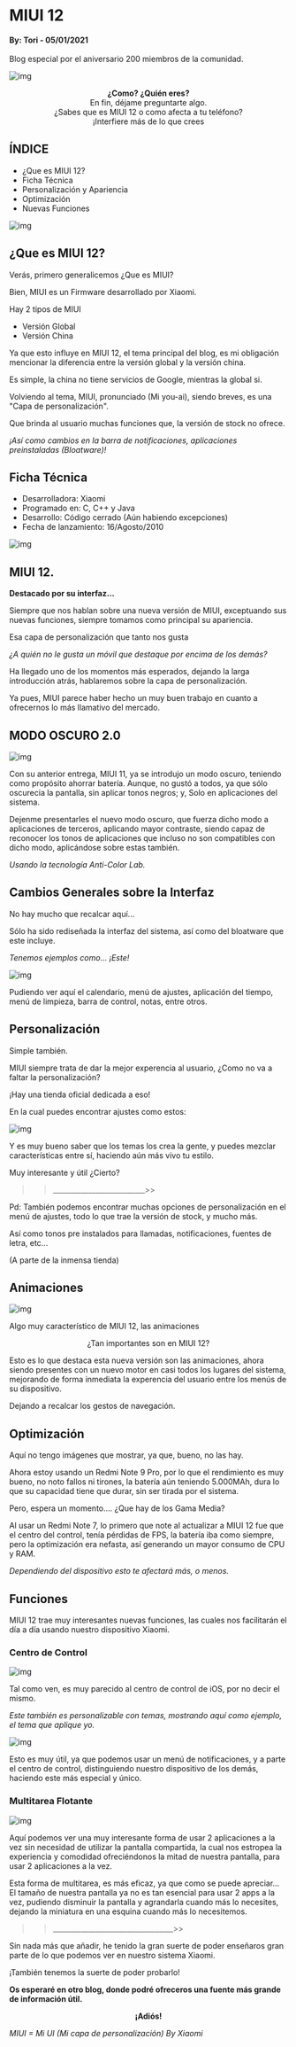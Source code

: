 # MIUI 12
<b>By: Tori - 05/01/2021</b>
<br>
<br>
Blog especial por el aniversario 200 miembros de la comunidad.

![img](media/c24.jpg)

<center><b>¿Como? ¿Quién eres?</b></center>

<center>En fin, déjame preguntarte algo.</center>

<center>¿Sabes que es MIUI 12 o como afecta a tu teléfono?</center>

<center>¡Interfiere más de lo que crees</center>

## ÍNDICE

- ¿Que es MIUI 12?
- Ficha Técnica
- Personalización y Apariencia
- Optimización
- Nuevas Funciones

![img](media/c25.jpg)

## ¿Que es MIUI 12?

Verás, primero generalicemos ¿Que es MIUI?

Bien, MIUI es un Firmware desarrollado por Xiaomi.

Hay 2 tipos de MIUI
- Versión Global
- Versión China

Ya que esto influye en MIUI 12, el tema principal del blog, es mi obligación mencionar la diferencia entre la versión global y la versión china.

Es simple, la china no tiene servicios de Google, mientras la global si.

Volviendo al tema, MIUI, pronunciado (Mi you-ai), siendo breves, es una "Capa de personalización".

Que brinda al usuario muchas funciones que, la versión de stock no ofrece.

*¡Así como cambios en la barra de notificaciones, aplicaciones preinstaladas (Bloatware)!*

## Ficha Técnica

- Desarrolladora: Xiaomi
- Programado en: C, C++ y Java
- Desarrollo: Código cerrado (Aún habiendo excepciones)
- Fecha de lanzamiento: 16/Agosto/2010

![img](media/c26.jpg)

## MIUI 12.

**Destacado por su interfaz…**

Siempre que nos hablan sobre una nueva versión de MIUI, exceptuando sus nuevas funciones, siempre tomamos como principal su apariencia.

Esa capa de personalización que tanto nos gusta

*¿A quién no le gusta un móvil que destaque por encima de los demás?*

Ha llegado uno de los momentos más esperados, dejando la larga introducción atrás, hablaremos sobre la capa de personalización.

Ya pues, MIUI parece haber hecho un muy buen trabajo en cuanto a ofrecernos lo más llamativo del mercado.

## MODO OSCURO 2.0

![img](media/c27.jpg)


Con su anterior entrega, MIUI 11, ya se introdujo un modo oscuro, teniendo como propósito ahorrar batería. Aunque, no gustó a todos, ya que sólo oscurecia la pantalla, sin aplicar tonos negros; y, Solo en aplicaciones del sistema.

Dejenme presentarles el nuevo modo oscuro, que fuerza dicho modo a aplicaciones de terceros, aplicando mayor contraste, siendo capaz de reconocer los tonos de aplicaciones que incluso no son compatibles con dicho modo, aplicándose sobre estas también.

*Usando la tecnología Anti-Color Lab.*

## Cambios Generales sobre la Interfaz

No hay mucho que recalcar aquí...

Sólo ha sido rediseñada la interfaz del sistema, así como del bloatware que este incluye.

*Tenemos ejemplos como... ¡Este!*

![img](media/c28.jpg)

Pudiendo ver aquí el calendario, menú de ajustes, aplicación del tiempo, menú de limpieza, barra de control, notas, entre otros.

## Personalización

Simple también.

MIUI siempre trata de dar la mejor experencia al usuario, ¿Como no va a faltar la personalización?

¡Hay una tienda oficial dedicada a eso!

En la cual puedes encontrar ajustes como estos:

![img](media/c29.jpg)

Y es muy bueno saber que los temas los crea la gente, y puedes mezclar características entre sí, haciendo aún más vivo tu estilo.

Muy interesante y útil ¿Cierto?

>>__________________________>>

Pd: También podemos encontrar muchas opciones de personalización en el menú de ajustes, todo lo que trae la versión de stock, y mucho más.

Así como tonos pre instalados para llamadas, notificaciones, fuentes de letra, etc...

(A parte de la inmensa tienda)

## Animaciones

![img](media/c30.gif)

Algo muy característico de MIUI 12, las animaciones

<center>¿Tan importantes son en MIUI 12?</center>

Esto es lo que destaca esta nueva versión son las animaciones, ahora siendo presentes con un nuevo motor en casi todos los lugares del sistema, mejorando de forma inmediata la experencia del usuario entre los menús de su dispositivo.

Dejando a recalcar los gestos de navegación.

## Optimización

Aquí no tengo imágenes que mostrar, ya que, bueno, no las hay.

Ahora estoy usando un Redmi Note 9 Pro, por lo que el rendimiento es muy bueno, no noto fallos ni tirones, la batería aún teniendo 5.000MAh, dura lo que su capacidad tiene que durar, sin ser tirada por el sistema.

Pero, espera un momento.... ¿Que hay de los Gama Media?

Al usar un Redmi Note 7, lo primero que note al actualizar a MIUI 12 fue que el centro del control, tenía pérdidas de FPS, la batería iba como siempre, pero la optimización era nefasta, así generando un mayor consumo de CPU y RAM.

*Dependiendo del dispositivo esto te afectará más, o menos.*

## Funciones

MIUI 12 trae muy interesantes nuevas funciones, las cuales nos facilitarán el día a día usando nuestro dispositivo Xiaomi.

### Centro de Control

![img](media/c31.jpg)

Tal como ven, es muy parecido al centro de control de iOS, por no decir el mismo.

*Este también es personalizable con temas, mostrando aquí como ejemplo, el tema que aplique yo.*

![img](media/c32.jpg)

Esto es muy útil, ya que podemos usar un menú de notificaciones, y a parte el centro de control, distinguiendo nuestro dispositivo de los demás, haciendo este más especial y único.

### Multitarea Flotante

![img](media/c33.gif)

Aquí podemos ver una muy interesante forma de usar 2 aplicaciones a la vez sin necesidad de utilizar la pantalla compartida, la cual nos estropea la experiencia y comodidad ofreciéndonos la mitad de nuestra pantalla, para usar 2 aplicaciones a la vez.

Esta forma de multitarea, es más eficaz, ya que como se puede apreciar... El tamaño de nuestra pantalla ya no es tan esencial para usar 2 apps a la vez, pudiendo disminuir la pantalla y agrandarla cuando más lo necesites, dejando la miniatura en una esquina cuando más lo necesitemos.

>>__________________________________>>

Sin nada más que añadir, he tenido la gran suerte de poder enseñaros gran parte de lo que podemos ver en nuestro sistema Xiaomi.

¡También tenemos la suerte de poder probarlo!

**Os esperaré en otro blog, donde podré ofreceros una fuente más grande de información útil.**

<center><b>¡Adiós!</b></center>

*MIUI = Mi UI (Mi capa de personalización)*
*By Xiaomi*

